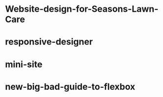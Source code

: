 # Website-design-for-Seasons-Lawn-Care
# responsive-designer
# mini-site
# new-big-bad-guide-to-flexbox
